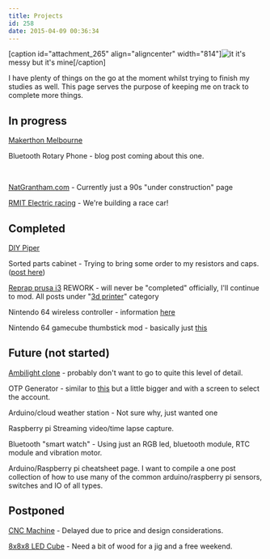 ```yaml
---
title: Projects
id: 258
date: 2015-04-09 00:36:34
---
```


[caption id="attachment_265" align="aligncenter" width="814"]![it](http://ryanralph.net/blog/wp-content/uploads/2015/04/IMG_20150408_151712-compressor-2048x1536.jpg) it's messy but it's mine[/caption]

I have plenty of things on the go at the moment whilst trying to finish my studies as well. This page serves the purpose of keeping me on track to complete more things.

## In progress

[Makerthon Melbourne](https://makerthonMelbourne.com)

Bluetooth Rotary Phone - blog post coming about this one.

&nbsp;

[NatGrantham.com](http://natgrantham.com) - Currently just a 90s "under construction" page

[RMIT Electric racing](http://rmitelectricracing.com/) - We're building a race car!

## Completed

[DIY Piper](http://blog.ryanralph.net/bitcoin-paper-wallet-update/)

Sorted parts cabinet - Trying to bring some order to my resistors and caps. ([post here](http://blog.ryanralph.net/how-to-sort-components/))

[Reprap prusa i3](http://reprap.org/wiki/Prusa_i3) REWORK - will never be "completed" officially, I'll continue to mod. All posts under "[3d printer](http://blog.ryanralph.net/category/3d-printer/)" category

Nintendo 64 wireless controller - information [here](http://nfggames.com/forum2/index.php?topic=4393.0)

Nintendo 64 gamecube thumbstick mod - basically just [this](https://docs.google.com/file/d/0B7p93-ZUliqWNzdiZGQ0ZjctMjVhMC00ZGFmLWI2ODEtNDdhNTlkZGMxZTk1/edit?pli=1&amp;hl=en#)

## Future (not started)

[Ambilight clone](http://www.instructables.com/id/30-channel-LED-RGB-Ambilight-Clone/?ALLSTEPS) - probably don't want to go to quite this level of detail.

OTP Generator - similar to [this](https://www.youtube.com/watch?v=mIJZFUbAyOg) but a little bigger and with a screen to select the account.

Arduino/cloud weather station - Not sure why, just wanted one

Raspberry pi Streaming video/time lapse capture.

Bluetooth "smart watch" - Using just an RGB led, bluetooth module, RTC module and vibration motor.

Arduino/Raspberry pi cheatsheet page. I want to compile a one post collection of how to use many of the common arduino/raspberry pi sensors, switches and IO of all types.

## Postponed

[CNC Machine](http://blog.ryanralph.net/cnc-machine-update-1/) - Delayed due to price and design considerations.

[8x8x8 LED Cube](http://www.instructables.com/id/Led-Cube-8x8x8/?ALLSTEPS) - Need a bit of wood for a jig and a free weekend.

&nbsp;